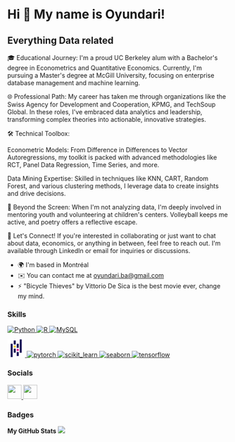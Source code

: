 Hi 👋 My name is Oyundari!
==========================

Everything Data related
--------------------------------

🎓 Educational Journey: I'm a proud UC Berkeley alum with a Bachelor's degree in Econometrics and Quantitative Economics. Currently, I'm pursuing a Master's degree at McGill University, focusing on enterprise database management and machine learning.

🌐 Professional Path: My career has taken me through organizations like the Swiss Agency for Development and Cooperation, KPMG, and TechSoup Global. In these roles, I've embraced data analytics and leadership, transforming complex theories into actionable, innovative strategies. 

🛠️ Technical Toolbox: 

Econometric Models: From Difference in Differences to Vector Autoregressions, my toolkit is packed with advanced methodologies like RCT, Panel Data Regression, Time Series, and more. 

Data Mining Expertise: Skilled in techniques like KNN, CART, Random Forest, and various clustering methods, I leverage data to create insights and drive decisions. 

🌟 Beyond the Screen: When I'm not analyzing data, I'm deeply involved in mentoring youth and volunteering at children's centers. Volleyball keeps me active, and poetry offers a reflective escape. 

🔗 Let's Connect! If you're interested in collaborating or just want to chat about data, economics, or anything in between, feel free to reach out. I'm available through LinkedIn or email for inquiries or discussions.

* 🌍  I'm based in Montréal
* ✉️  You can contact me at [oyundari.ba@gmail.com](mailto:oyundari.ba@gmail.com)
* ⚡  "Bicycle Thieves" by Vittorio De Sica is the best movie ever, change my mind.
### Skills

<p align="left">
  <a href="https://www.python.org/" target="_blank" rel="noreferrer">
    <img src="https://raw.githubusercontent.com/danielcranney/readme-generator/main/public/icons/skills/python-colored.svg" width="36" height="36" alt="Python" />
  </a>
  <a href="https://www.r-project.org/" target="_blank" rel="noreferrer">
    <img src="https://raw.githubusercontent.com/danielcranney/readme-generator/main/public/icons/skills/rlang-colored.svg" width="36" height="36" alt="R" />
  </a>
  <a href="https://www.mysql.com/" target="_blank" rel="noreferrer">
    <img src="https://raw.githubusercontent.com/danielcranney/readme-generator/main/public/icons/skills/mysql-colored.svg" width="36" height="36" alt="MySQL" />
  </a>
</p>


<p align="left"> <a href="https://pandas.pydata.org/" target="_blank" rel="noreferrer"> <img src="https://raw.githubusercontent.com/devicons/devicon/2ae2a900d2f041da66e950e4d48052658d850630/icons/pandas/pandas-original.svg" alt="pandas" width="40" height="40"/> </a> <a href="https://pytorch.org/" target="_blank" rel="noreferrer"> <img src="https://www.vectorlogo.zone/logos/pytorch/pytorch-icon.svg" alt="pytorch" width="40" height="40"/> </a> <a href="https://scikit-learn.org/" target="_blank" rel="noreferrer"> <img src="https://upload.wikimedia.org/wikipedia/commons/0/05/Scikit_learn_logo_small.svg" alt="scikit_learn" width="40" height="40"/> </a> <a href="https://seaborn.pydata.org/" target="_blank" rel="noreferrer"> <img src="https://seaborn.pydata.org/_images/logo-mark-lightbg.svg" alt="seaborn" width="40" height="40"/> </a> <a href="https://www.tensorflow.org" target="_blank" rel="noreferrer"> <img src="https://www.vectorlogo.zone/logos/tensorflow/tensorflow-icon.svg" alt="tensorflow" width="40" height="40"/> </a> </p>


### Socials

<p align="left">
  <a href="https://www.github.com/obatbayar1" target="_blank" rel="noreferrer">
    <img src="https://raw.githubusercontent.com/danielcranney/readme-generator/main/public/icons/socials/github.svg" width="32" height="32" />
  </a>
  <a href="https://www.linkedin.com/in/obatbayar" target="_blank" rel="noreferrer">
    <img src="https://raw.githubusercontent.com/danielcranney/readme-generator/main/public/icons/socials/linkedin.svg" width="32" height="32" />
  </a>
</p>

### Badges

<b>My GitHub Stats</b>
<a href="http://www.github.com/obatbayar1">
  <img src="https://github-readme-streak-stats.herokuapp.com/?user=obatbayar1&stroke=0f172a&background=ffffff&ring=22c55e&fire=22c55e&currStreakNum=0f172a&currStreakLabel=22c55e&sideNums=0f172a&sideLabels=0f172a&dates=0f172a&hide_border=true" />
</a>
